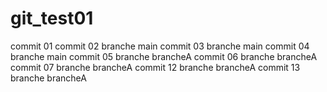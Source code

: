 # git_test01
commit 01
commit 02 branche main
commit 03 branche main
commit 04 branche main
commit 05 branche brancheA
commit 06 branche brancheA
commit 07 branche brancheA
commit 12 branche brancheA
commit 13 branche brancheA